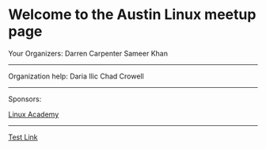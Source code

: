# Welcome to the Austin Linux meetup page

Your Organizers:
Darren Carpenter
Sameer Khan

---

Organization help:
Daria Ilic
Chad Crowell

---

Sponsors:

[Linux Academy](https://linuxacademy.com)

---

[Test Link](https://dcarpent74.github.io/reveal.js)
